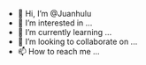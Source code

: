 - 👋 Hi, I’m @Juanhulu
- 👀 I’m interested in ...
- 🌱 I’m currently learning ...
- 💞️ I’m looking to collaborate on ...
- 📫 How to reach me ...

<!---
Juanhulu/Juanhulu is a ✨ special ✨ repository because its `README.md` (this file) appears on your GitHub profile.
You can click the Preview link to take a look at your changes.
--->
